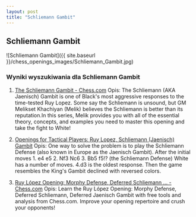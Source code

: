 ```yaml
---
layout: post
title: "Schliemann Gambit"
---
```


## Schliemann Gambit
![Schliemann Gambit]({{ site.baseurl }}/chess_openings_images/Schliemann_Gambit.jpg)

### Wyniki wyszukiwania dla Schliemann Gambit
1. [The Schliemann Gambit - Chess.com](https://www.chess.com/article/view/the-schliemann-gambit)
   Opis: The Schliemann (AKA Jaenisch) Gambit is one of Black's most aggressive responses to the time-tested Ruy Lopez. Some say the Schliemann is unsound, but GM Melikset Khachiyan (Melik) believes the Schliemann is better than its reputation.In this series, Melik provides you with all of the essential theory, concepts, and examples you need to master this opening and take the fight to White!

2. [Openings for Tactical Players: Ruy Lopez, Schliemann (Jaenisch) Gambit](https://www.chess.com/article/view/openings-for-tactical-players-ruy-lopez-schliemann-jaenisch-gambit)
   Opis: One way to solve the problem is to play the Schliemann Defense (also known in Europe as the Jaenisch Gambit). After the initial moves 1. e4 e5 2. Nf3 Nc6 3. Bb5 f5!? (the Schliemann Defense) White has a number of moves. 4.d3 is the oldest response. Then the game resembles the King's Gambit declined with reversed colors.

3. [Ruy López Opening: Morphy Defense, Deferred Schliemann ... - Chess.com](https://www.chess.com/openings/Ruy-Lopez-Opening-Morphy-Defense-Deferred-Schliemann-Deferred-Jaenisch-Gambit)
   Opis: Learn the Ruy López Opening: Morphy Defense, Deferred Schliemann, Deferred Jaenisch Gambit with free tools and analysis from Chess.com. Improve your opening repertoire and crush your opponents!